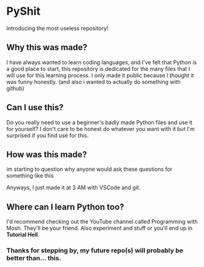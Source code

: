 # PyShit
Introducing the most useless repository!

## Why this was made?
I have always wanted to learn coding languages, and I've felt that Python is a good place to start, this repository is dedicated for the many files that I will use for this learning process.
I only made it public because I thought it was funny honestly. (and also i wanted to actually do something with github)

## Can I use this?
Do you really need to use a beginner's badly made Python files and use it for yourself? I don't care to be honest do whatever you want with it but I'm surprised if you find use for this.

## How was this made?
im starting to question why anyone would ask these questions for something like this 

Anyways, I just made it at 3 AM with VSCode and git.

## Where can I learn Python too?
I'd recommend checking out the YouTube channel called Programming with Mosh. They'll be your friend.
Also experiment and stuff or you'll end up in **Tutorial Hell**.

### Thanks for stepping by, my future repo(s) will probably be better than... this.
